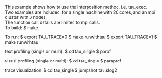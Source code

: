 This example shows how to use the interposition method, i.e. tau_exec.\
Two examples are included: for a single machine with 20 cores, and an mpi cluster with 3 nodes.\
The function call details are limited to mpi calls.\
To build:
$ make

To run:
$ export TAU_TRACE=0
$ make runwithtau
$ export TAU_TRACE=1
$ make runwithtau

text profiling (single or multi):
$ cd tau_single 
$ pprof

visual profiling (single or multi):
$ cd tau_single 
$ paraprof

trace visualization:
$ cd tau_single 
$ jumpshot tau.slog2

